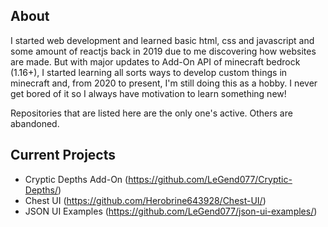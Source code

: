 ## About
I started web development and learned basic html, css and javascript and some amount of reactjs back in 2019 due to me discovering how websites are made. But with major updates to Add-On API of minecraft bedrock (1.16+), I started learning all sorts ways to develop custom things in minecraft and, from 2020 to present, I'm still doing this as a hobby. I never get bored of it so I always have motivation to learn something new! 

Repositories that are listed here are the only one's active. Others are abandoned.

## Current Projects
- Cryptic Depths Add-On (https://github.com/LeGend077/Cryptic-Depths/)
- Chest UI (https://github.com/Herobrine643928/Chest-UI/)
- JSON UI Examples (https://github.com/LeGend077/json-ui-examples/)
